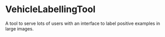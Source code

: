 VehicleLabellingTool
====================

A tool to serve lots of users with an interface to label positive examples in large images.
